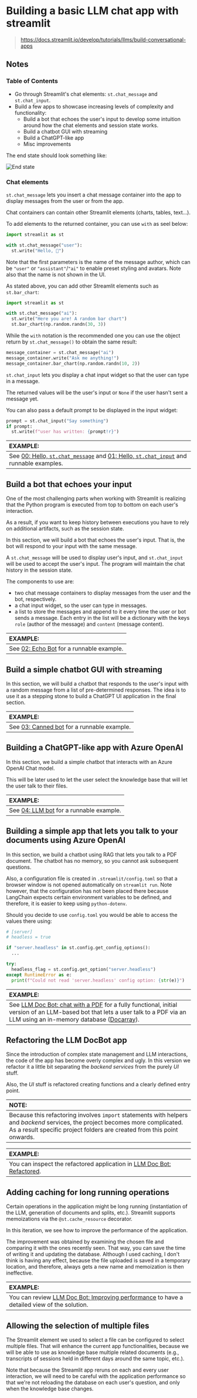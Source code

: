 # Building a basic LLM chat app with streamlit
> https://docs.streamlit.io/develop/tutorials/llms/build-conversational-apps

## Notes

### Table of Contents

+ Go through Streamlit's chat elements: `st.chat_message` and `st.chat_input`.
+ Build a few apps to showcase increasing levels of complexity and functionality:
  + Build a bot that echoes the user's input to develop some intuition around how the chat elements and session state works.
  + Build a chatbot GUI with streaming
  + Build a ChatGPT-like app
  + Misc improvements

The end state should look something like:

![End state](pics/end-state.png)

### Chat elements

`st.chat_message` lets you insert a chat message container into the app to display messages from the user or from the app.

Chat containers can contain other Streamlit elements (charts, tables, text...).

To add elements to the returned container, you can use `with` as seel below:

```python
import streamlit as st

with st.chat_message("user"):
  st.write("Hello, 👋")
```

Note that the first parameters is the name of the message author, which can be `"user"` or `"assistant"`/`"ai"` to enable preset styling and avatars. Note also that the name is not shown in the UI.

As stated above, you can add other Streamlit elements such as `st.bar_chart`:

```python
import streamlit as st

with st.chat_message("ai"):
  st.write("Here you are! A random bar chart")
  st.bar_chart(np.random.randn(30, 3))
```

While the `with` notation is the recommended one you can use the object return by `st.chat_message()` to obtain the same result:

```python
message_container = st.chat_message("ai")
message_container.write("Ask me anything!")
message_container.bar_chart(np.random.randn(10, 2))
```

`st.chat_input` lets you display a chat input widget so that the user can type in a message.

The returned values will be the user's input or `None` if the user hasn't sent a message yet.

You can also pass a default prompt to be displayed in the input widget:

```python
prompt = st.chat_input("Say something")
if prompt:
  st.write(f"user has written: {prompt!r}")
```

| EXAMPLE: |
| :------- |
| See [00: Hello, `st.chat_message`](01-first-steps/docschat/00_hello_chat_message.py) and [01: Hello, `st.chat_input`](01-first-steps/docschat/01_hello_chat_input.py) and runnable examples. |

## Build a bot that echoes your input

One of the most challenging parts when working with Streamlit is realizing that the Python program is executed from top to bottom on each user's interaction.

As a result, if you want to keep history between executions you have to rely on additional artifacts, such as the session state.

In this section, we will build a bot that echoes the user's input. That is, the bot will respond to your input with the same message.

A `st.chat_message` will be used to display user's input, and `st.chat_input` will be used to accept the user's input. The program will maintain the chat history in the session state.

The components to use are:
+ two chat message containers to display messages from the user and the bot, respectively.
+ a chat input widget, so the user can type in messages.
+ a list to store the messages and append to it every time the user or bot sends a message. Each entry in the list will be a dictionary with the keys `role` (author of the message) and `content` (message content).

| EXAMPLE: |
| :------- |
| See [02: Echo Bot](01-first-steps/docschat/02_echo_bot.py) for a runnable example. |

## Build a simple chatbot GUI with streaming

In this section, we will build a chatbot that responds to the user's input with a random message from a list of pre-determined responses. The idea is to use it as a stepping stone to build a ChatGPT UI application in the final section.

| EXAMPLE: |
| :------- |
| See [03: Canned bot](01-first-steps/docschat/03_canned_bot.py) for a runnable example. |

## Building a ChatGPT-like app with Azure OpenAI

In this section, we build a simple chatbot that interacts with an Azure OpenAI Chat model.

This will be later used to let the user select the knowledge base that will let the user talk to their files.

| EXAMPLE: |
| :------- |
| See [04: LLM bot](01-first-steps/docschat/04_llm_bot.py) for a runnable example. |

## Building a simple app that lets you talk to your documents using Azure OpenAI

In this section, we build a chatbot using RAG that lets you talk to a PDF document. The chatbot has no memory, so you cannot ask subsequent questions.

Also, a configuration file is created in `.streamlit/config.toml` so that a browser window is not opened automatically on `streamlit run`. Note however, that the configuration has not been placed there because LangChain expects certain environment variables to be defined, and therefore, it is easier to keep using `python-dotenv`.

Should you decide to use `config.toml` you would be able to access the values there using:

```python
# [server]
# headless = true

if "server.headless" in st.config.get_config_options():
  ...

try:
  headless_flag = st.config.get_option("server.headless")
except RuntimeError as e:
  print(f"Could not read 'server.headless' config option: {str(e)}")
```

| EXAMPLE: |
| :------- |
| See [LLM Doc Bot: chat with a PDF](01-first-steps/docschat/05_llm_docbot.py) for a fully functional, initial version of an LLM-based bot that lets a user talk to a PDF via an LLM using an in-memory database ([Docarray](https://github.com/docarray/docarray)). |

## Refactoring the LLM DocBot app

Since the introduction of complex state management and LLM interactions, the code of the app has become overly complex and ugly. In this version we refactor it a little bit separating the *backend services* from the purely *UI* stuff.

Also, the *UI* stuff is refactored creating functions and a clearly defined entry point.

| NOTE: |
| :---- |
| Because this refactoring involves `import` statements with helpers and *backend* services, the project becomes more complicated. As a result specific project folders are created from this point onwards. |

| EXAMPLE: |
| :------- |
| You can inspect the refactored application in [LLM Doc Bot: Refactored](02-docschat-initial-refactoring/). |

## Adding caching for long running operations

Certain operations in the application might be long running (instantiation of the LLM, generation of documents and splits, etc.). Streamlit supports memoizations via the `@st.cache_resource` decorator.

In this iteration, we see how to improve the performance of the application.

The improvement was obtained by examining the chosen file and comparing it with the ones recently seen. That way, you can save the time of writing it and updating the database. Although I used caching, I don't think is having any effect, because the file uploaded is saved in a temporary location, and therefore, always gets a new name and memoization is then ineffective.

| EXAMPLE: |
| :------- |
| You can review [LLM Doc Bot: Improving performance](03-docschat-caching/) to have a detailed view of the solution. |


## Allowing the selection of multiple files

The Streamlit element we used to select a file can be configured to select multiple files. That will enhance the current app functionalities, because we will be able to use as knowledge base multiple related documents (e.g., transcripts of sessions held in different days around the same topic, etc.).

Note that because the Streamlit app reruns on each and every user interaction, we will need to be careful with the application performance so that we're not reloading the database on each user's question, and only when the knowledge base changes.